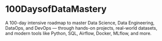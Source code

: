 # 100DaysofDataMastery
A 100-day intensive roadmap to master Data Science, Data Engineering, DataOps, and DevOps — through hands-on projects, real-world datasets, and modern tools like Python, SQL, Airflow, Docker, MLflow, and more.
